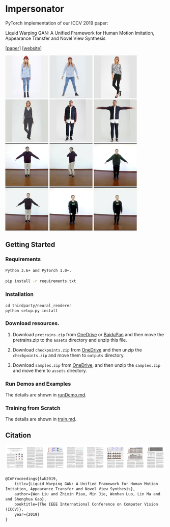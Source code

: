 # Impersonator
PyTorch implementation of our ICCV 2019 paper:

Liquid Warping GAN: A Unified Framework for Human Motion Imitation, Appearance Transfer and Novel View Synthesis

[[paper]](https://arxiv.org/pdf/1909.12224.pdf) [[website]](https://svip-lab.github.io/project/impersonator)

<p float="center">
	<img src='assets/motion/Sweaters-id_0000088807_4_full.jpg' width="135"/>
  	<img src='assets/motion/mixamo_0007_Sweaters-id_0000088807_4_full.gif' width="135"/>
  	<img src='assets/appearance/Sweaters-id_0000337302_4_full.jpg' width="135"/>
	<img src='assets/appearance/Sweaters-id_0000337302_4_full.gif' width="135"/>
	<img src='assets/novel/Jackets_Vests-id_0000071603_4_full.jpg' width="135"/>
    <img src='assets/novel/Jackets_Vests-id_0000071603_4_full.gif' width="135"/>
    <img src='assets/motion/000.jpg' width="135"/>    
  	<img src='assets/motion/mixamo_0031_000.gif' width="135"/>
  	<img src='assets/appearance/001_19_1_000.jpg' width="135"/>
	<img src='assets/appearance/001_19_1_000.gif' width="135"/>
	<img src='assets/novel/novel_3.jpg' width="135"/>
    <img src='assets/novel/novel_3.gif' width="135"/>
</p>

## Getting Started
### Requirements
``` bash
Python 3.6+ and PyTorch 1.0+.

pip install -r requirements.txt
```

### Installation
```shell
cd thirdparty/neural_renderer
python setup.py install
```

### Download resources.
1. Download `pretrains.zip` from [OneDrive]("https://1drv.ms/u/s!AjjUqiJZsj8whLNw4QyntCMsDKQjSg?e=L77Elv") or
[BaiduPan]("https://pan.baidu.com/s/11S7Z6Jj3WAfVNxBWyBjW6w") and then move the pretrains.zip to 
the `assets` directory and unzip this file.

2. Download `checkpoints.zip` from [OneDrive]("https://1drv.ms/u/s!AjjUqiJZsj8whLNyoEh67Uu0LlxquA?e=dkOnhQ") and then 
unzip the `checkpoints.zip` and move them to `outputs` directory.

3. Download `samples.zip` from [OneDrive]("https://1drv.ms/u/s!AjjUqiJZsj8whLNxCKkPaJnqxbbodQ?e=40uty2"), and then
unzip the `samples.zip` and move them to `assets` directory.

### Run Demos and Examples
The details are shown in [runDemo.md](./doc/runDemo.md).

### Training from Scratch
The details are shown in [train.md](./doc/train.md).

## Citation
![thunmbnail](assets/thumbnail.jpg)
```
@InProceedings{lwb2019,
    title={Liquid Warping GAN: A Unified Framework for Human Motion Imitation, Appearance Transfer and Novel View Synthesis},
    author={Wen Liu and Zhixin Piao, Min Jie, Wenhan Luo, Lin Ma and and Shenghua Gao},
    booktitle={The IEEE International Conference on Computer Vision (ICCV)},
    year={2019}
}
```
